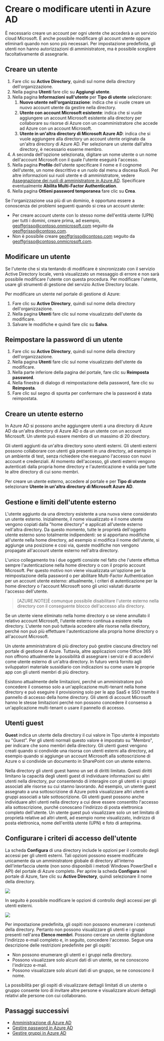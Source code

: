 <properties
	pageTitle="Creare o modificare utenti in Azure AD"
	description="Argomento che descrive come creare o modificare account utente in Azure AD."
	services="active-directory"
	documentationCenter=""
	authors="curtand"
	manager="stevenpo"
	editor=""/>

<tags
	ms.service="active-directory"
	ms.workload="identity"
	ms.tgt_pltfrm="na"
	ms.devlang="na"
	ms.topic="article"
	ms.date="09/21/2015"
	ms.author="curtand"/>

# Creare o modificare utenti in Azure AD

È necessario creare un account per ogni utente che accederà a un servizio cloud Microsoft. È anche possibile modificare gli account utente oppure eliminarli quando non sono più necessari. Per impostazione predefinita, gli utenti non hanno autorizzazioni di amministratore, ma è possibile scegliere facoltativamente di assegnarle.

## Creare un utente

1. Fare clic su **Active Directory**, quindi sul nome della directory dell'organizzazione.
2. Nella pagina **Utenti** fare clic su **Aggiungi utente**.
3. Nella pagina **Informazioni sull'utente** per **Tipo di utente** selezionare:
	1. **Nuovo utente nell'organizzazione**: indica che si vuole creare un nuovo account utente da gestire nella directory.
	2. **Utente con account Microsoft esistente**: indica che si vuole aggiungere un account Microsoft esistente alla directory per collaborare su risorse di Azure con un coamministratore che accede ad Azure con un account Microsoft.
	3. **Utente in un'altra directory di Microsoft Azure AD**: indica che si vuole aggiungere alla directory un account utente originato da un'altra directory di Azure AD. Per selezionare un utente dall'altra directory, è necessario esserne membro.
4. A seconda dell'opzione selezionata, digitare un nome utente o un nome dell'account Microsoft con il quale l'utente eseguirà l'accesso.
5. Nella pagina **Profilo** dell'utente specificare il nome e il cognome dell'utente, un nome descrittivo e un ruolo dal menu a discesa Ruoli. Per altre informazioni sui ruoli utente e di amministratore, vedere [Assegnazione dei ruoli di amministratore in Azure AD](active-directory-assign-admin-roles.md). Specificare eventualmente **Abilita Multi-Factor Authentication**.
6. Nella pagina **Ottieni password temporanea** fare clic su **Crea**.

Se l'organizzazione usa più di un dominio, è opportuno essere a conoscenza dei problemi seguenti quando si crea un account utente:

- Per creare account utente con lo stesso nome dell'entità utente (UPN) per tutti i domini, creare prima, ad esempio, geoffgrisso@contoso.onmicrosoft.com seguito da geoffgrisso@contoso.com.
- Non è possibile creare geoffgrisso@contoso.com seguito da geoffgrisso@contoso.onmicrosoft.com.

## Modificare un utente

Se l'utente che si sta tentando di modificare è sincronizzato con il servizio Active Directory locale, verrà visualizzato un messaggio di errore e non sarà possibile modificare l'utente con questa procedura. Per modificare l'utente, usare gli strumenti di gestione del servizio Active Directory locale.

Per modificare un utente nel portale di gestione di Azure:

1. Fare clic su **Active Directory**, quindi sul nome della directory dell'organizzazione.
2. Nella pagina **Utenti** fare clic sul nome visualizzato dell'utente da modificare.
3. Salvare le modifiche e quindi fare clic su **Salva**.

## Reimpostare la password di un utente

1. Fare clic su **Active Directory**, quindi sul nome della directory dell'organizzazione.
2. Nella pagina **Utenti** fare clic sul nome visualizzato dell'utente da modificare.
3. Nella parte inferiore della pagina del portale, fare clic su **Reimposta password**.
4. Nella finestra di dialogo di reimpostazione della password, fare clic su **Reimposta**.
5. Fare clic sul segno di spunta per confermare che la password è stata reimpostata.

## Creare un utente esterno

In Azure AD si possono anche aggiungere utenti a una directory di Azure AD da un'altra directory di Azure AD o da un utente con un account Microsoft. Un utente può essere membro di un massimo di 20 directory.

Gli utenti aggiunti da un'altra directory sono utenti esterni. Gli utenti esterni possono collaborare con utenti già presenti in una directory, ad esempio in un ambiente di test, senza richiedere che eseguano l'accesso con nuovi account e credenziali. Al momento dell'accesso, gli utenti esterni vengono autenticati dalla propria home directory e l'autenticazione è valida per tutte le altre directory di cui sono membri.

Per creare un utente esterno, accedere al portale e per **Tipo di utente** selezionare **Utente in un'altra directory di Microsoft Azure AD**.

## Gestione e limiti dell'utente esterno

L'utente aggiunto da una directory esistente a una nuova viene considerato un utente esterno. Inizialmente, il nome visualizzato e il nome utente vengono copiati dalla "home directory" e applicati all'utente esterno nell'altra directory. Da questo momento, tutte le proprietà dell'oggetto utente esterno sono totalmente indipendenti: se si apportano modifiche all'utente nella home directory, ad esempio si modifica il nome dell'utente, si aggiunge una posizione e così via, queste modifiche non vengono propagate all'account utente esterno nell'altra directory.

L'unico collegamento tra i due oggetti consiste nel fatto che l'utente effettua sempre l'autenticazione nella home directory o con il proprio account Microsoft. Per questo motivo non viene visualizzata un'opzione per la reimpostazione della password o per abilitare Multi-Factor Authentication per un account utente esterno: attualmente, i criteri di autenticazione per la home directory o l'account Microsoft sono gli unici valutati durante l'accesso dell'utente.

> [AZURE.NOTE]È comunque possibile disabilitare l'utente esterno nella directory con il conseguente blocco dell'accesso alla directory.

Se un utente viene eliminato nella home directory o se viene annullato il relativo account Microsoft, l'utente esterno continua a esistere nella directory. L'utente non può tuttavia accedere alle risorse nella directory, perché non può più effettuare l'autenticazione alla propria home directory o all'account Microsoft.

Un utente amministratore di più directory può gestire ciascuna directory nel portale di gestione di Azure. Tuttavia, altre applicazioni come Office 365 non offrono attualmente la possibilità di assegnare i servizi e di accedervi come utente esterno di un'altra directory. In futuro verrà fornito agli sviluppatori materiale sussidiario con indicazioni su come usare le proprie app con gli utenti membri di più directory.

Esistono attualmente delle limitazioni, perché un amministratore può concedere il consenso solo a un'applicazione multi-tenant nella home directory e può eseguire il provisioning solo per le app SaaS e SSO tramite il pannello di accesso della home directory. Gli utenti di account Microsoft hanno le stesse limitazioni perché non possono concedere il consenso a un'applicazione multi-tenant o usare il pannello di accesso.

## Utenti guest

**Guest** indica un utente della directory il cui valore in Tipo utente è impostato su "Guest". Per gli utenti normali questo valore è impostato su "Membro", per indicare che sono membri della directory. Gli utenti guest vengono creati quando si condivide una risorsa con utenti esterni alla directory, ad esempio quando si aggiunge un account Microsoft alla sottoscrizione di Azure o si condivide un documento in SharePoint con un utente esterno.

Nella directory gli utenti guest hanno un set di diritti limitato. Questi diritti limitano la capacità degli utenti guest di individuare informazioni su altri utenti nella directory, pur consentendo di interagire con gli utenti e i gruppi associati alle risorse su cui stanno lavorando. Ad esempio, un utente guest assegnato a una sottoscrizione di Azure potrà visualizzare altri utenti e gruppi associati a tale sottoscrizione. Gli utenti guest possono anche individuare altri utenti nella directory a cui deve essere consentito l'accesso alla sottoscrizione, purché conoscano l'indirizzo di posta elettronica completo dell'utente. Un utente guest può visualizzare solo un set limitato di proprietà relative ad altri utenti, ad esempio nome visualizzato, indirizzo di posta elettronica, nome dell'entità utente (UPN) e foto di anteprima.

## Configurare i criteri di accesso dell'utente

La scheda **Configura** di una directory include le opzioni per il controllo degli accessi per gli utenti esterni. Tali opzioni possono essere modificate unicamente da un amministratore globale di directory all'interno dell'interfaccia utente (non sono disponibili i metodi Windows PowerShell e API) del portale di Azure completo. Per aprire la scheda **Configura** nel portale di Azure, fare clic su **Active Directory**, quindi selezionare il nome della directory.

![][1]

In seguito è possibile modificare le opzioni di controllo degli accessi per gli utenti esterni.

![][2]

Per impostazione predefinita, gli ospiti non possono enumerare i contenuti della directory. Pertanto non possono visualizzare gli utenti e i gruppi presenti nell'area **Elenco membri**. Possono cercare un utente digitandone l'indirizzo e-mail completo e, in seguito, concedere l'accesso. Segue una descrizione delle restrizioni predefinite per gli ospiti:

- Non possono enumerare gli utenti e i gruppi nella directory.
- Possono visualizzare solo alcuni dati di un utente, se ne conoscono l'indirizzo e-mail.
- Possono visualizzare solo alcuni dati di un gruppo, se ne conoscono il nome.

La possibilità per gli ospiti di visualizzare dettagli limitati di un utente o gruppo consente loro di invitare altre persone e visualizzare alcuni dettagli relativi alle persone con cui collaborano.

## Passaggi successivi

- [Amministrazione di Azure AD](active-directory-administer.md)
- [Gestire password in Azure AD](active-directory-manage-passwords.md)
- [Gestire gruppi in Azure AD](active-directory-manage-groups.md)

<!--Image references-->
[1]: ./media/active-directory-create-users/RBACDirConfigTab.png
[2]: ./media/active-directory-create-users/RBACGuestAccessControls.png

<!---HONumber=Sept15_HO4-->